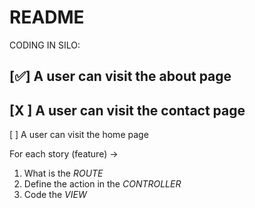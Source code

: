 # README

CODING IN SILO:

[✅] A user can visit the about page
--------------------------------------
[X ] A user can visit the contact page
--------------------------------------
[  ] A user can visit the home page

For each story (feature) ->

  1. What is the *ROUTE*
  2. Define the action in the *CONTROLLER*
  3. Code the *VIEW*
